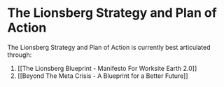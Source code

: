 # The Lionsberg Strategy and Plan of Action

The Lionsberg Strategy and Plan of Action is currently best articulated through: 

1. [[The Lionsberg Blueprint - Manifesto For Worksite Earth 2.0]]  
2. [[Beyond The Meta Crisis - A Blueprint for a Better Future]]  

